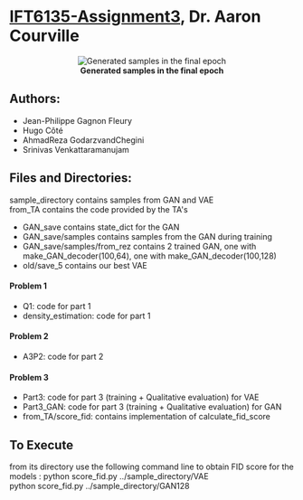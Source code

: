 # [IFT6135-Assignment3](https://www.overleaf.com/read/msxwmbbvfxrd), Dr. Aaron Courville

<p align="center">
  <img src="Training%20Evolution%20of%20GAN%20per%20epoch/samples_25499.jpg?raw=true" alt="Generated samples in the final epoch" title="Generated samples in the final epoch" />
  <br><b>Generated samples in the final epoch</b>
</p>

## Authors:
  * Jean-Philippe Gagnon Fleury
  * Hugo Côté
  * AhmadReza GodarzvandChegini
  * Srinivas Venkattaramanujam

## Files and Directories:
sample_directory contains samples from GAN and VAE
<br>
from_TA contains the code provided by the TA's

  * GAN_save contains state_dict for the GAN
  * GAN_save/samples contains samples from the GAN during training
  * GAN_save/samples/from_rez contains 2 trained GAN, one with make_GAN_decoder(100,64), one with make_GAN_decoder(100,128)
  * old/save_5  contains our best VAE

#### Problem 1
  * Q1: code for part 1
  * density_estimation: code for part 1
#### Problem 2
  * A3P2: code for part 2
#### Problem 3
  * Part3: code for part 3 (training + Qualitative evaluation) for VAE
  * Part3_GAN: code for part 3 (training + Qualitative evaluation) for GAN
  * from_TA/score_fid: contains implementation of calculate_fid_score

## To Execute
from its directory use the following command line to obtain FID score for the models :
python score_fid.py ../sample_directory/VAE
<br>
python score_fid.py ../sample_directory/GAN128


